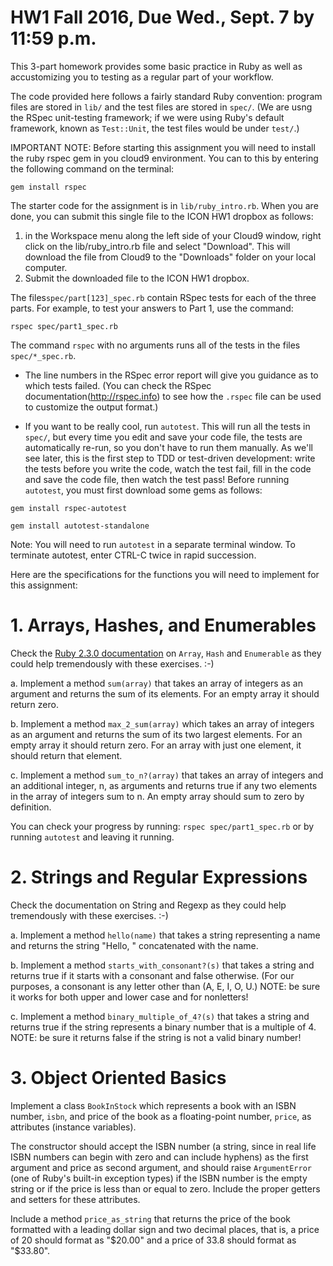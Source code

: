 HW1 Fall 2016, Due Wed., Sept. 7 by 11:59 p.m.
=============

This 3-part homework provides some basic practice in Ruby as well as
accustomizing you to testing as a regular part of your workflow.

The code provided here follows a fairly standard Ruby convention: program
files are stored in `lib/` and the test files are stored in `spec/`.
(We are usng the RSpec unit-testing framework; if we were using Ruby's default
framework, known as `Test::Unit`, the test files would be under
`test/`.)

IMPORTANT NOTE:
Before starting this assignment you will need to install the ruby rspec gem in you cloud9
environment.  You can to this by entering the following command on the terminal:

`gem install rspec`

The starter code for the assignment is in `lib/ruby_intro.rb`. When you are done, you can
submit this single file to the ICON HW1 dropbox as follows:
1) in the Workspace menu along the left side of your Cloud9 window, right click on the
 lib/ruby_intro.rb file and select "Download".  This will download the file from Cloud9
 to the "Downloads" folder on your local computer.
2) Submit the downloaded file to the ICON HW1 dropbox.  

The files`spec/part[123]_spec.rb` contain RSpec tests for each of the three
parts.  For example, to test your answers to Part 1, use the command:

 `rspec spec/part1_spec.rb`

The command `rspec` with no arguments runs all of the tests in
the files `spec/*_spec.rb`.

* The line numbers in the RSpec error report will
give you guidance as to which tests failed.  (You can check the RSpec
documentation(http://rspec.info) to see how the `.rspec` file can be
used to customize the output format.)

* If you want to be really cool, run `autotest`.  This will run all the
tests in `spec/`, but every time you edit and save your code file, the
tests are automatically re-run, so you don't have to run them manually.
As we'll see later, this is the first step to TDD or test-driven
development: write the tests before you write the code, watch the test
fail, fill in the code and save the code file, then watch the test pass!
Before running `autotest`, you must first download some gems as follows:

`gem install rspec-autotest`

`gem install autotest-standalone`

Note: You will need to run `autotest` in a separate terminal window. To
terminate autotest, enter CTRL-C twice in rapid succession.

Here are the specifications for the functions you will need to implement
for this assignment:

# 1. Arrays, Hashes, and Enumerables

Check the [Ruby 2.3.0 documentation](http://ruby-doc.org) on `Array`,
`Hash` and `Enumerable` as they could help tremendously with these
exercises. :-) 

a. Implement a method `sum(array)` that takes an array of integers as
   an argument and returns the sum of its elements. For an empty array it should return zero.

b. Implement a method `max_2_sum(array)` which takes an array of integers as an argument and
   returns the sum of its two largest elements. For an empty array it should return zero. For
   an array with just one element, it should return that element. 

c. Implement a method `sum_to_n?(array)` that takes an array of integers and an additional
   integer, n, as arguments and returns true if any two elements in the array of integers sum
   to n. An empty array should sum to zero by definition.

You can check your progress by running:
 `rspec spec/part1_spec.rb`
or by running `autotest` and leaving it running.

# 2. Strings and Regular Expressions

Check the documentation on String and Regexp as they could help tremendously with these exercises. :-)

a. Implement a method `hello(name)` that takes a string representing a name and returns the
    string "Hello, " concatenated with the name.

b. Implement a method `starts_with_consonant?(s)` that takes a string and returns true if it starts
   with a consonant and false otherwise. (For our purposes, a consonant is any letter other than
   (A, E, I, O, U.) NOTE: be sure it works for both upper and lower case and for nonletters!

c. Implement a method `binary_multiple_of_4?(s)` that takes a string and returns true if the string
   represents a binary number that is a multiple of 4. NOTE: be sure it returns false if the string
   is not a valid binary number!


# 3. Object Oriented Basics

Implement a class `BookInStock` which represents a book with an ISBN
number, `isbn`, and price of the book as a floating-point number,
`price`, as attributes (instance variables).  

The constructor should accept the ISBN number
(a string, since in real life ISBN numbers can begin with zero and can
include hyphens) as the first argument and price as second argument, and
should raise `ArgumentError` (one of Ruby's built-in exception types) if
the ISBN number is the empty string or if the price is less than or
equal to zero.  Include the proper getters and setters for these
attributes.

Include a method `price_as_string` that returns the price of
the book formatted with a leading dollar sign and two decimal places, that is, a price
of 20 should format as "$20.00" and a price of 33.8 should format as
"$33.80".

